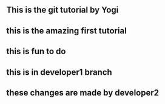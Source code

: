 ## This is the git tutorial by Yogi
## this is the amazing first tutorial
## this is fun to do 
## this is in developer1 branch
## these changes are made by developer2